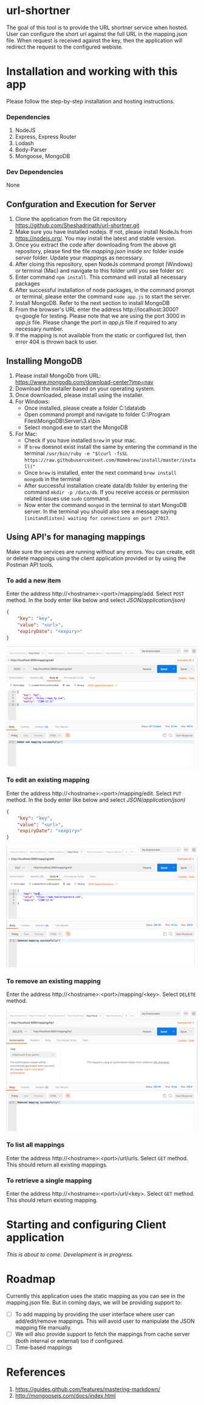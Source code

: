 # url-shortner

The goal of this tool is to provide the URL shortner service when hosted. User can configure the short url against the full URL in the mapping.json file. When request is received against the key, then the application will redirect the request to the configured webiste.

# Installation and working with this app
Please follow the step-by-step installation and hosting instructions.

### Dependencies
1. NodeJS
2. Express, Express Router
3. Lodash
4. Body-Parser
5. Mongoose, MongoDB

### Dev Dependencies
None

## Confguration and Execution for Server
1. Clone the application from the Git repository https://github.com/Sheshadrinath/url-shortner.git
2. Make sure you have installed nodejs. If not, please install NodeJs from https://nodejs.org/. You may install the latest and stable version.
3. Once you extract the code after downloading from the above git repository, please find the file *mapping.json* inside *src* folder inside *server* folder. Update your mappings as necessary.
4. After cloing this repository, open NodeJs command prompt (Windows) or terminal (Mac) and navigate to this folder until you see folder src
5. Enter command `npm install`. This command will install all necessary packages
6. After successful installation of node packages, in the command prompt or terminal, please enter the command `node app.js` to start the server.
7. Install MongoDB. Refer to the next section to install MongoDB
8. From the browser's URL enter the address http://localhost:3000?q=google for testing. Please note that we are using the port 3000 in *app.js* file. Please change the port in *app.js* file if required to any necessary number.
9. If the mapping is not available from the static or configured list, then error 404 is thrown back to user.

## Installing MongoDB
1. Please install MongoDb from URL: https://www.mongodb.com/download-center?jmp=nav
2. Download the installer based on your operating system.
3. Once downloaded, please install using the installer. 
4. For Windows:
    - Once installed, please create a folder C:\data\db
    - Open command prompt and navigate to folder C:\Program Files\MongoDB\Server\3.x\bin
    - Select mongod.exe to start the MongoDB
5. For Mac:
    - Check if you have installed `brew` in your mac.
    - If `brew` doesnot exist install the same by entering the command in the terminal `/usr/bin/ruby -e "$(curl -fsSL https://raw.githubusercontent.com/Homebrew/install/master/install)"`
    - Once `brew` is installed, enter the next command `brew install mongodb` in the terminal
    - After successful installation create data/db folder by entering the command `mkdir -p /data/db`. If you receive access or permission related issues use `sudo` command.
    - Now enter the command `mongod` in the terminal to start MongoDB server. In the terminal you should also see a message saying `[initandlisten] waiting for connections on port 27017`.

## Using API's for managing mappings
Make sure the services are running without any errors. You can create, edit or delete mappings using the client application provided or by using the Postman API tools. 

### To add a new item
Enter the address http://\<hostname\>:\<port\>/mapping/add. Select `POST` method. In the body enter like below and select *JSON(application/json)*
```json
{    
	"key": "key",
	"value": "<url>",
	"expiryDate": "<expiry>"
}
```

![Image of add mapping](https://github.com/Sheshadrinath/url-shortner/blob/master/resources/images/Add%20Mapping.png?raw=true)

### To edit an existing mapping
Enter the address http://\<hostname\>:\<port\>/mapping/edit. Select `PUT` method. In the body enter like below and select *JSON(application/json)*
```json
{
	"key": "key",
	"value": "<url>",
	"expiryDate": "<expiry>"
}
```

![Image of edit mapping](https://raw.githubusercontent.com/Sheshadrinath/url-shortner/master/resources/images/Edit%20Mapping.png)

### To remove an existing mapping
Enter the address http://\<hostname\>:\<port\>/mapping/\<key\>. Select `DELETE` method. 

![Image of remove mapping](https://github.com/Sheshadrinath/url-shortner/blob/master/resources/images/Remove%20Mapping.png?raw=true)

### To list all mappings
Enter the address http://\<hostname\>:\<port\>/url/urls. Select `GET` method. This should return all existing mappings.

### To retrieve a single mapping
Enter the address http://\<hostname\>:\<port\>/url/\<key\>. Select `GET` method. This should return existing mapping.

# Starting and configuring Client application
*This is about to come. Development is in progress.*

# Roadmap
Currently this application uses the static mapping as you can see in the mapping.json file. But in coming days, we will be providing support to:
- [ ] To add mapping by providing the user interface where user can add/edit/remove mappings. This will avoid user to manipulate the JSON mapping file manually. 
- [ ] We will also provide support to fetch the mappings from cache server (both internal or external) too if configured.
- [ ] Time-based mappings

# References
1. https://guides.github.com/features/mastering-markdown/
2. http://mongoosejs.com/docs/index.html